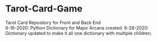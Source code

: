 # Tarot-Card-Game
Tarot Card Repository for Front and Back End <br>
6-16-2020: Python Dictionary for Major Arcana created.
6-28-2020: Dictionary updated to make it all one dictionary with multiple children.
